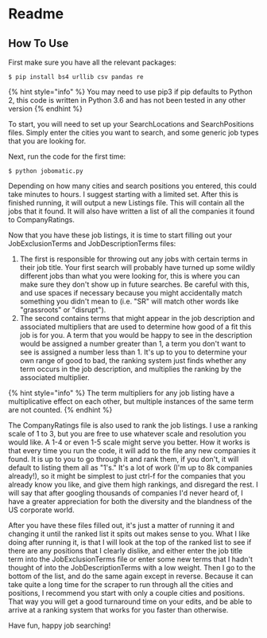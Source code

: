 # Readme

## How To Use

First make sure you have all the relevant packages:

```
$ pip install bs4 urllib csv pandas re
```

{% hint style="info" %}
 You may need to use pip3 if pip defaults to Python 2, this code is written in Python 3.6 and has not been tested in any other version
{% endhint %}

To start, you will need to set up your SearchLocations and SearchPositions files. Simply enter the cities you want to search, and some generic job types that you are looking for.

Next, run the code for the first time:

```text
$ python jobomatic.py
```

Depending on how many cities and search positions you entered, this could take minutes to hours. I suggest starting with a limited set. After this is finished running, it will output a new Listings file. This will contain all the jobs that it found. It will also have written a list of all the companies it found to CompanyRatings. 

Now that you have these job listings, it is time to start filling out your JobExclusionTerms and JobDescriptionTerms files:

1. The first is responsible for throwing out any jobs with certain terms in their job title. Your first search will probably have turned up some wildly different jobs than what you were looking for, this is where you can make sure they don't show up in future searches. Be careful with this, and use spaces if necessary because you might accidentally match something you didn't mean to \(i.e. "SR" will match other words like "grassroots" or "disrupt"\). 
2. The second contains terms that might appear in the job description and associated multipliers that are used to determine how good of a fit this job is for you. A term that you would be happy to see in the description would be assigned a number greater than 1, a term you don't want to see is assigned a number less than 1. It's up to you to determine your own range of good to bad, the ranking system just finds whether any term occurs in the job description, and multiplies the ranking by the associated multiplier.

{% hint style="info" %}
The term multipliers for any job listing have a multiplicative effect on each other, but multiple instances of the same term are not counted.
{% endhint %}

  
The CompanyRatings file is also used to rank the job listings. I use a ranking scale of 1 to 3, but you are free to use whatever scale and resolution you would like. A 1-4 or even 1-5 scale might serve you better. How it works is that every time you run the code, it will add to the file any new companies it found. It is up to you to go through it and rank them, if you don't, it will default to listing them all as "1's." It's a lot of work \(I'm up to 8k companies already!\), so it might be simplest to just ctrl-f for the companies that you already know you like, and give them high rankings, and disregard the rest. I will say that after googling thousands of companies I'd never heard of, I have a greater appreciation for both the diversity and the blandness of the US corporate world.

After you have these files filled out, it's just a matter of running it and changing it until the ranked list it spits out makes sense to you. What I like doing after running it, is that I will look at the top of the ranked list to see if there are any positions that I clearly dislike, and either enter the job title term into the JobExclusionTerms file or enter some new terms that I hadn't thought of into the JobDescriptionTerms with a low weight. Then I go to the bottom of the list, and do the same again except in reverse. Because it can take quite a long time for the scraper to run through all the cities and positions, I recommend you start with only a couple cities and positions. That way you will get a good turnaround time on your edits, and be able to arrive at a ranking system that works for you faster than otherwise.

Have fun, happy job searching!

